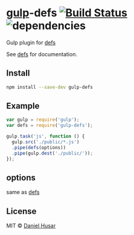 # [gulp](http://gulpjs.com)-defs [![Build Status](https://secure.travis-ci.org/danielhusar/gulp-defs.svg?branch=master)](http://travis-ci.org/danielhusar/gulp-defs) ![dependencies](https://david-dm.org/danielhusar/gulp-defs.png)

Gulp plugin for [defs](https://github.com/olov/defs)

See [defs](https://github.com/olov/defs) for documentation.

## Install

```bash
npm install --save-dev gulp-defs
```

## Example

```javascript
var gulp = require('gulp');
var defs = require('gulp-defs');

gulp.task('js', function () {
  gulp.src('./public/*.js')
  .pipe(defs(options))
  .pipe(gulp.dest('./public/'));
});

```

## options

same as [defs](https://github.com/olov/defs#configuration)


## License

MIT © [Daniel Husar](https://github.com/danielhusar)
